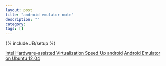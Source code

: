 ```yaml
---
layout: post
title: "android emulator note"
description: ""
category: 
tags: []
---
```

{% include JB/setup %}

[intel Hardware-assisted Virtualization Speed Up android](https://software.intel.com/zh-cn/blogs/2012/03/12/how-to-start-intel-hardware-assisted-virtualization-hypervisor-on-linux-to-speed-up-intel-android-x86-gingerbread-emulator)
[Android Emulator on Ubuntu 12.04](http://blag.felixhummel.de/junk/android_emulator.html)

